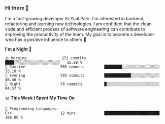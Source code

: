 ### Hi there 👋


I'm a fast-growing developer Si-Yual Park. I'm interested in backend, refactoring and learning new technologies. I am confident that the clean code and efficient process of software engineering can contribute to improving the productivity of the team. My goal is to become a developer who has a positive influence to others 🔭

<!--START_SECTION:waka-->
**I'm a Night 🦉** 

```text
🌞 Morning                271 commits         ████░░░░░░░░░░░░░░░░░░░░░   15.88 % 
🌆 Daytime                565 commits         ████████░░░░░░░░░░░░░░░░░   33.10 % 
🌃 Evening                793 commits         ████████████░░░░░░░░░░░░░   46.46 % 
🌙 Night                  78 commits          █░░░░░░░░░░░░░░░░░░░░░░░░   04.57 % 
```


📊 **This Week I Spent My Time On** 

```text
💬 Programming Languages: 
C++                      12 mins             █████████████████████████   100.00 % 
```


<!--END_SECTION:waka-->
